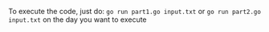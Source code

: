 To execute the code, just do:
`go run part1.go input.txt` or `go run part2.go input.txt` on the day you want to execute